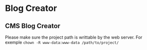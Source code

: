 # Blog Creator
## CMS Blog Creator

Please make sure the project path is writtable by the web server. For exemple
```chown -R www-data:www-data /path/to/project/```